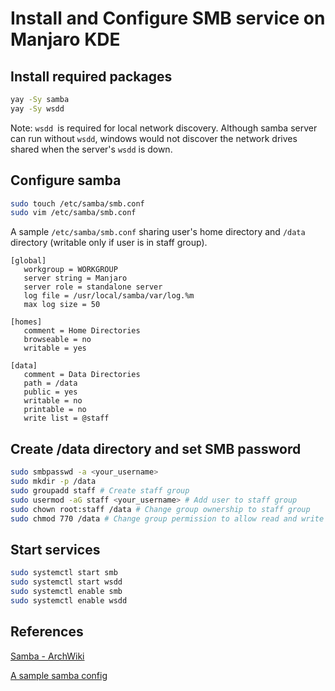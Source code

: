 # Install and Configure SMB service on Manjaro KDE

## Install required packages

```bash
yay -Sy samba
yay -Sy wsdd
```

Note: `wsdd `is required for local network discovery. Although samba server can run without `wsdd`, windows would not discover the network drives shared when the server's `wsdd` is down.

## Configure samba

```bash
sudo touch /etc/samba/smb.conf
sudo vim /etc/samba/smb.conf
```

A sample `/etc/samba/smb.conf` sharing user's home directory and `/data` directory (writable only if user is in staff group).

```
[global]
   workgroup = WORKGROUP
   server string = Manjaro
   server role = standalone server
   log file = /usr/local/samba/var/log.%m
   max log size = 50

[homes]
   comment = Home Directories
   browseable = no
   writable = yes

[data]
   comment = Data Directories
   path = /data
   public = yes
   writable = no
   printable = no
   write list = @staff
```

## Create /data directory and set SMB password

```bash
sudo smbpasswd -a <your_username>
sudo mkdir -p /data
sudo groupadd staff # Create staff group
sudo usermod -aG staff <your_username> # Add user to staff group
sudo chown root:staff /data # Change group ownership to staff group
sudo chmod 770 /data # Change group permission to allow read and write
```

## Start services

```bash
sudo systemctl start smb
sudo systemctl start wsdd
sudo systemctl enable smb
sudo systemctl enable wsdd
```

## References

[Samba - ArchWiki](https://wiki.archlinux.org/title/samba)

[A sample samba config](https://git.samba.org/samba.git/?p=samba.git;a=blob_plain;f=examples/smb.conf.default;hb=HEAD)
